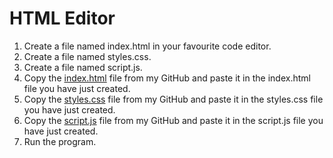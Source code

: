 # HTML Editor
1. Create a file named index.html in your favourite code editor.
2. Create a file named styles.css.
3. Create a file named script.js.
4. Copy the [index.html](index.html) file from my GitHub and paste it in the index.html file you have just created.
5. Copy the [styles.css](styles.css) file from my GitHub and paste it in the styles.css file you have just created.
6. Copy the [script.js](script.js) file from my GitHub and paste it in the script.js file you have just created.
7. Run the program.
